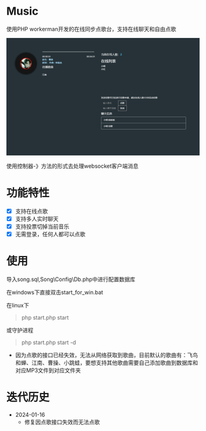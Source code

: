 Music
============
使用PHP workerman开发的在线同步点歌台，支持在线聊天和自由点歌

![image](https://github.com/superkingM/music/blob/main/Applications/Song/Web/pic/view.png)

使用控制器-》方法的形式去处理websocket客户端消息

功能特性
============

- [x] 支持在线点歌
- [x] 支持多人实时聊天
- [x] 支持投票切掉当前音乐
- [x] 无需登录，任何人都可以点歌

使用
============
导入song.sql,Song\Config\Db.php中进行配置数据库

在windows下直接双击start_for_win.bat

在linux下
> php start.php start

或守护进程

> php start.php start -d

- 因为点歌的接口已经失效，无法从网络获取到歌曲，目前默认的歌曲有：飞鸟和蝉、江南、曹操、小跳蛙，要想支持其他歌曲需要自己添加歌曲到数据库和对应MP3文件到对应文件夹

迭代历史
============
- 2024-01-16
    - 修复因点歌接口失效而无法点歌